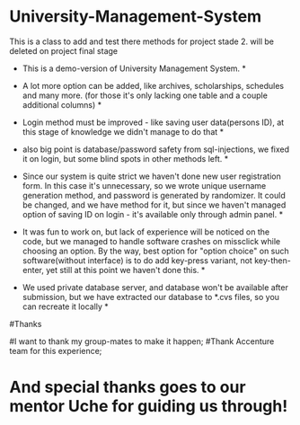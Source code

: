 # University-Management-System
This is a class to add and test there methods for project stade 2. will be deleted on project final stage

* This is a demo-version of University Management System.
  *
* A lot more option can be added, like archives, scholarships, schedules and many more.
  (for those it's only lacking one table and a couple additional columns)
  *
  
* Login method must be improved - like saving user data(persons ID),
at this stage of knowledge we didn't manage to do that
  *

* also big point is database/password safety from sql-injections, we fixed it on login,
but some blind spots in other methods left.
  *
  
* Since our system is quite strict we haven't done new user registration form.
In this case it's unnecessary, so we wrote unique username generation method,
  and password is generated by randomizer. It could be changed, and we have method for it,
  but since we haven't managed option of saving ID on login - it's available only through 
  admin panel.
  *
  
* It was fun to work on, but lack of experience will be noticed on the code, 
but we managed to handle software crashes on missclick while choosing an option.
  By the way, best option for "option choice" on such software(without interface) is to do add
  key-press variant, not key-then-enter, yet still at this point we haven't done this.
  *
  
* We used private database server, and database won't be available after submission, but we have 
extracted our database to *.cvs files, so you can recreate it locally
  *
  
#Thanks

#I want to thank my group-mates to make it happen;
#Thank Accenture team for this experience;
# And special thanks goes to our mentor Uche for guiding us through!